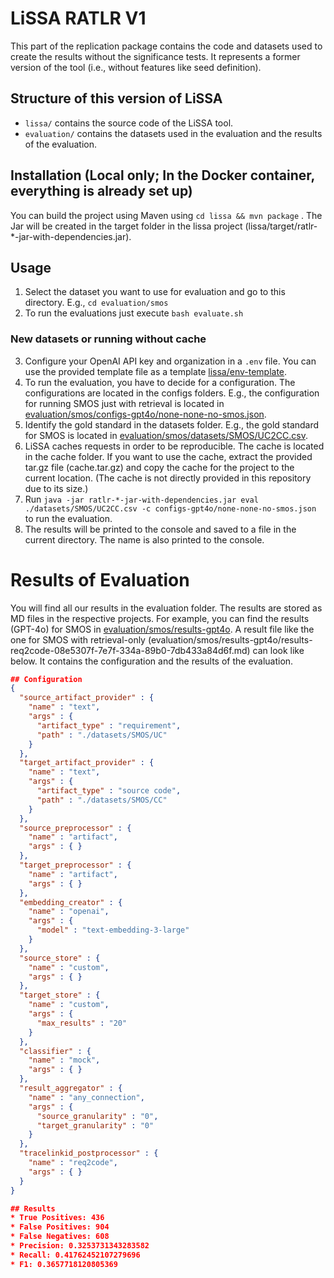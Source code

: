 # LiSSA RATLR V1
This part of the replication package contains the code and datasets used to create the results without the significance tests. It represents a former version of the tool (i.e., without features like seed definition).

## Structure of this version of LiSSA
* `lissa/` contains the source code of the LiSSA tool.
* `evaluation/` contains the datasets used in the evaluation and the results of the evaluation.

## Installation (Local only; In the Docker container, everything is already set up)
You can build the project using Maven using `cd lissa && mvn package` . The Jar will be created in the target folder in the lissa project (lissa/target/ratlr-*-jar-with-dependencies.jar).

## Usage
1. Select the dataset you want to use for evaluation and go to this directory. E.g., `cd evaluation/smos`
2. To run the evaluations just execute `bash evaluate.sh`

### New datasets or running without cache
3.  Configure your OpenAI API key and organization in a `.env` file. You can use the provided template file as a template [lissa/env-template](./lissa/env-template).
4. To run the evaluation, you have to decide for a configuration. The configurations are located in the configs folders. E.g., the configuration for running SMOS just with retrieval is located in [evaluation/smos/configs-gpt4o/none-none-no-smos.json](./evaluation/smos/configs-gpt4o/none-none-no-smos.json).
5. Identify the gold standard in the datasets folder. E.g., the gold standard for SMOS is located in [evaluation/smos/datasets/SMOS/UC2CC.csv](./evaluation/smos/datasets/SMOS/UC2CC.csv).
6. LiSSA caches requests in order to be reproducible. The cache is located in the cache folder. If you want to use the cache, extract the provided tar.gz file (cache.tar.gz) and copy the cache for the project to the current location. (The cache is not directly provided in this repository due to its size.)
7. Run `java -jar ratlr-*-jar-with-dependencies.jar eval ./datasets/SMOS/UC2CC.csv -c configs-gpt4o/none-none-no-smos.json` to run the evaluation.
8. The results will be printed to the console and saved to a file in the current directory. The name is also printed to the console.

# Results of Evaluation
You will find all our results in the evaluation folder. The results are stored as MD files in the respective projects.
For example, you can find the results (GPT-4o) for SMOS in [evaluation/smos/results-gpt4o](evaluation/smos/results-gpt4o).
A result file like the one for SMOS with retrieval-only (evaluation/smos/results-gpt4o/results-req2code-08e5307f-7e7f-334a-89b0-7db433a84d6f.md) can look like below.
It contains the configuration and the results of the evaluation.


```json
## Configuration
{
  "source_artifact_provider" : {
    "name" : "text",
    "args" : {
      "artifact_type" : "requirement",
      "path" : "./datasets/SMOS/UC"
    }
  },
  "target_artifact_provider" : {
    "name" : "text",
    "args" : {
      "artifact_type" : "source code",
      "path" : "./datasets/SMOS/CC"
    }
  },
  "source_preprocessor" : {
    "name" : "artifact",
    "args" : { }
  },
  "target_preprocessor" : {
    "name" : "artifact",
    "args" : { }
  },
  "embedding_creator" : {
    "name" : "openai",
    "args" : {
      "model" : "text-embedding-3-large"
    }
  },
  "source_store" : {
    "name" : "custom",
    "args" : { }
  },
  "target_store" : {
    "name" : "custom",
    "args" : {
      "max_results" : "20"
    }
  },
  "classifier" : {
    "name" : "mock",
    "args" : { }
  },
  "result_aggregator" : {
    "name" : "any_connection",
    "args" : {
      "source_granularity" : "0",
      "target_granularity" : "0"
    }
  },
  "tracelinkid_postprocessor" : {
    "name" : "req2code",
    "args" : { }
  }
}

## Results
* True Positives: 436
* False Positives: 904
* False Negatives: 608
* Precision: 0.3253731343283582
* Recall: 0.41762452107279696
* F1: 0.3657718120805369
```
